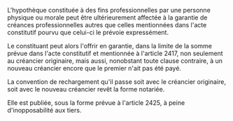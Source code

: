 L'hypothèque constituée à des fins professionnelles par une personne physique ou morale peut être ultérieurement affectée à la garantie de créances professionnelles autres que celles mentionnées dans l'acte constitutif pourvu que celui-ci le prévoie expressément. 


Le constituant peut alors l'offrir en garantie, dans la limite de la somme prévue dans l'acte constitutif et mentionnée à l'article 2417, non seulement au créancier originaire, mais aussi, nonobstant toute clause contraire, à un nouveau créancier encore que le premier n'ait pas été payé. 


La convention de rechargement qu'il passe soit avec le créancier originaire, soit avec le nouveau créancier revêt la forme notariée. 


Elle est publiée, sous la forme prévue à l'article 2425, à peine d'inopposabilité aux tiers.



  


